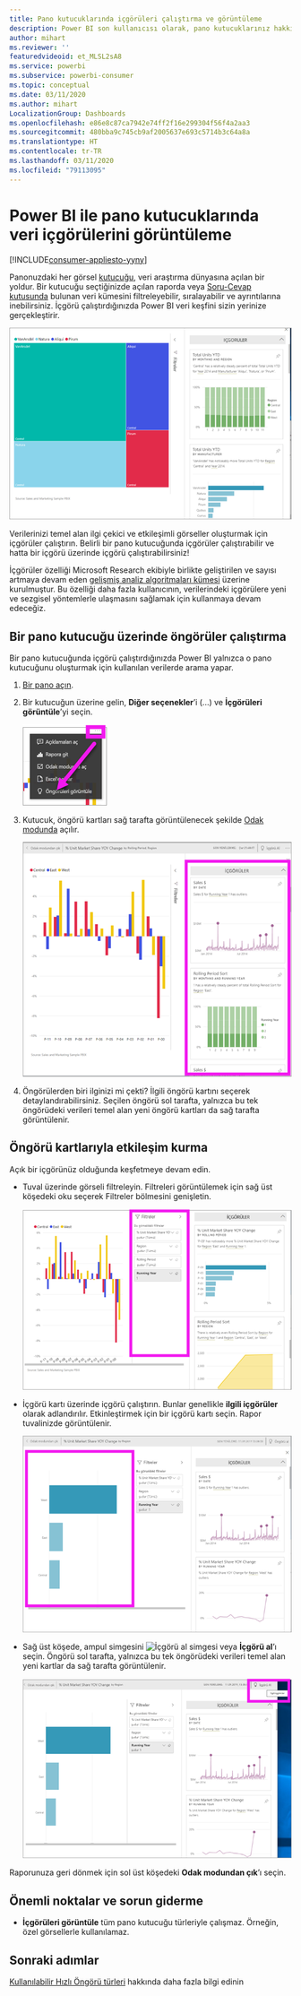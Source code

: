 ```yaml
---
title: Pano kutucuklarında içgörüleri çalıştırma ve görüntüleme
description: Power BI son kullanıcısı olarak, pano kutucuklarınız hakkındaki öngörüleri nasıl edineceğinizi öğrenin.
author: mihart
ms.reviewer: ''
featuredvideoid: et_MLSL2sA8
ms.service: powerbi
ms.subservice: powerbi-consumer
ms.topic: conceptual
ms.date: 03/11/2020
ms.author: mihart
LocalizationGroup: Dashboards
ms.openlocfilehash: e86e8c87ca7942e74ff2f16e299304f56f4a2aa3
ms.sourcegitcommit: 480bba9c745cb9af2005637e693c5714b3c64a8a
ms.translationtype: HT
ms.contentlocale: tr-TR
ms.lasthandoff: 03/11/2020
ms.locfileid: "79113095"
---
```

# <a name="view-data-insights-on-dashboard-tiles-with-power-bi"></a>Power BI ile pano kutucuklarında veri içgörülerini görüntüleme

[!INCLUDE[consumer-appliesto-yyny](../includes/consumer-appliesto-yyny.md)]

Panonuzdaki her görsel [kutucuğu](end-user-tiles.md), veri araştırma dünyasına açılan bir yoldur. Bir kutucuğu seçtiğinizde açılan raporda veya [Soru-Cevap kutusunda](end-user-q-and-a.md) bulunan veri kümesini filtreleyebilir, sıralayabilir ve ayrıntılarına inebilirsiniz. İçgörü çalıştırdığınızda Power BI veri keşfini sizin yerinize gerçekleştirir.

![üç nokta menüsü modu](./media/end-user-insights/power-bi-insight.png)

Verilerinizi temel alan ilgi çekici ve etkileşimli görseller oluşturmak için içgörüler çalıştırın. Belirli bir pano kutucuğunda içgörüler çalıştırabilir ve hatta bir içgörü üzerinde içgörü çalıştırabilirsiniz!

İçgörüler özelliği Microsoft Research ekibiyle birlikte geliştirilen ve sayısı artmaya devam eden [gelişmiş analiz algoritmaları kümesi](end-user-insight-types.md) üzerine kurulmuştur. Bu özelliği daha fazla kullanıcının, verilerindeki içgörülere yeni ve sezgisel yöntemlerle ulaşmasını sağlamak için kullanmaya devam edeceğiz.

## <a name="run-insights-on-a-dashboard-tile"></a>Bir pano kutucuğu üzerinde öngörüler çalıştırma
Bir pano kutucuğunda içgörü çalıştırdığınızda Power BI yalnızca o pano kutucuğunu oluşturmak için kullanılan verilerde arama yapar. 

1. [Bir pano açın](end-user-dashboards.md).
2. Bir kutucuğun üzerine gelin, **Diğer seçenekler**’i (...) ve **İçgörüleri görüntüle**’yi seçin. 

    ![üç nokta menüsü modu](./media/end-user-insights/power-bi-hovers.png)


3. Kutucuk, öngörü kartları sağ tarafta görüntülenecek şekilde [Odak modunda](end-user-focus.md) açılır.    
   
    ![Odak modu](./media/end-user-insights/power-bi-insights-tile.png)    
4. Öngörülerden biri ilginizi mi çekti? İlgili öngörü kartını seçerek detaylandırabilirsiniz. Seçilen öngörü sol tarafta, yalnızca bu tek öngörüdeki verileri temel alan yeni öngörü kartları da sağ tarafta görüntülenir.    

 ## <a name="interact-with-the-insight-cards"></a>Öngörü kartlarıyla etkileşim kurma
Açık bir içgörünüz olduğunda keşfetmeye devam edin.

   * Tuval üzerinde görseli filtreleyin.  Filtreleri görüntülemek için sağ üst köşedeki oku seçerek Filtreler bölmesini genişletin.

      ![genişletilmiş içgörü ve Filtreler menüsü](./media/end-user-insights/power-bi-filters.png)
   
   * İçgörü kartı üzerinde içgörü çalıştırın. Bunlar genellikle **ilgili içgörüler** olarak adlandırılır. Etkinleştirmek için bir içgörü kartı seçin. Rapor tuvalinizde görüntülenir.
   
      ![genişletilmiş içgörü ve Filtreler menüsü](./media/end-user-insights/power-bi-insight-card.png)
   
   * Sağ üst köşede, ampul simgesini ![İçgörü al simgesi](./media/end-user-insights/power-bi-bulb-icon.png) veya **İçgörü al**’ı seçin. Öngörü sol tarafta, yalnızca bu tek öngörüdeki verileri temel alan yeni kartlar da sağ tarafta görüntülenir.
     
     ![Öngörü Al simgesini gösteren menü çubuğu](./media/end-user-insights/power-bi-related.png)
     
Raporunuza geri dönmek için sol üst köşedeki **Odak modundan çık**’ı seçin.

## <a name="considerations-and-troubleshooting"></a>Önemli noktalar ve sorun giderme
- **İçgörüleri görüntüle** tüm pano kutucuğu türleriyle çalışmaz. Örneğin, özel görsellerle kullanılamaz.<!--[custom visuals](end-user-custom-visuals.md)-->


## <a name="next-steps"></a>Sonraki adımlar
[Kullanılabilir Hızlı Öngörü türleri](end-user-insight-types.md) hakkında daha fazla bilgi edinin

